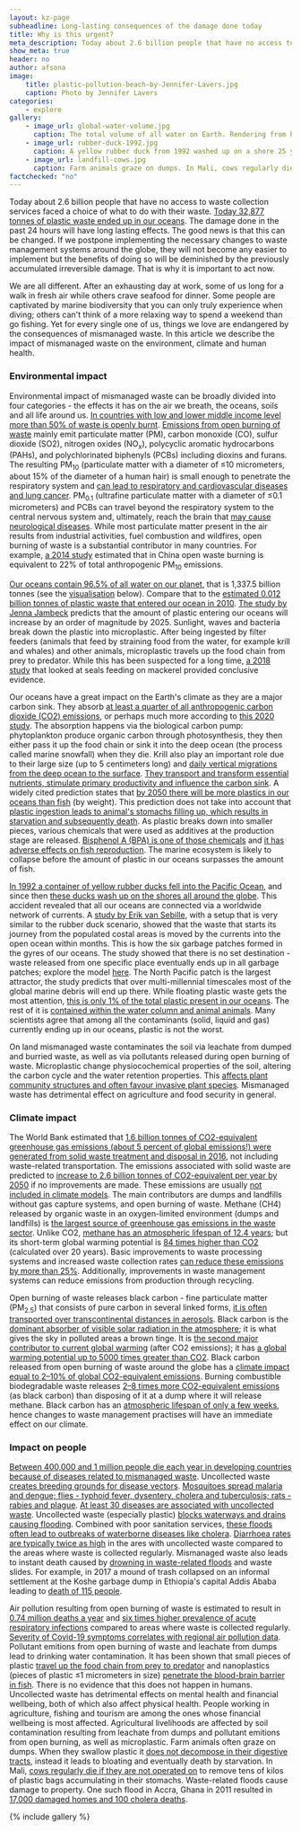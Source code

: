 ```yaml
---
layout: kz-page
subheadline: Long-lasting consequences of the damage done today
title: Why is this urgent?
meta_description: Today about 2.6 billion people that have no access to waste collection services faced a choice of what to do with their waste. Today 32,877 tonnes of plastic waste ended up in our oceans. The environmental damage done in the past 24 hours will have long lasting effects. The World Bank estimated that 1.6 billion tonnes of CO2-equivalent greenhouse gas emissions (about 5 percent of global emissions) were generated from solid waste treatment and disposal in 2016. Basic improvements to waste management systems can reduce these emissions by more than 25%. Between 400,000 and 1 million people die each year in developing countries because of diseases related to mismanaged waste. In this article we describe the impact of mismanaged waste on the environment, climate and human health.
show_meta: true
header: no
author: afsona
image:
    title: plastic-pollution-beach-by-Jennifer-Lavers.jpg
    caption: Photo by Jennifer Lavers
categories:
    - explore
gallery:
    - image_url: global-water-volume.jpg
      caption: The total volume of all water on Earth. Rendering from https://www.usgs.gov/media/images/all-earths-water-a-single-sphere
    - image_url: rubber-duck-1992.jpg
      caption: A yellow rubber duck from 1992 washed up on a shore 25 years later. Photo from www.thesun.co.uk
    - image_url: landfill-cows.jpg
      caption: Farm animals graze on dumps. In Mali, cows regularly die if they are not operated on to remove tens of kilos of plastic bags accumulating in their stomachs. 
factchecked: "no"
---
```


Today about 2.6 billion people that have no access to waste collection services faced a choice of what to do with their waste. <!-- cite -->
[Today 32,877 tonnes of plastic waste ended up in our oceans][7]. 
The damage done in the past 24 hours will have long lasting effects. 
The good news is that this can be changed. 
If we postpone implementing the necessary changes to waste management systems around the globe, they will not become any easier to implement but the benefits of doing so will be deminished by the previously accumulated irreversible damage. 
That is why it is important to act now.


We are all different. 
After an exhausting day at work, some of us long for a walk in fresh air while others crave seafood for dinner. 
Some people are captivated by marine biodiversity that you can only truly experience when diving; others can't think of a more relaxing way to spend a weekend than go fishing. 
Yet for every single one of us, things we love are endangered by the consequences of mismanaged waste. 
In this article we describe the impact of mismanaged waste on the environment, climate and human health. 



### Environmental impact 

Environmental impact of mismanaged waste can be broadly divided into four categories - the effects it has on the air we breath, the oceans, soils and all life around us. 
[In countries with low and lower middle income level more than 50% of waste is openly burnt][1].
[Emissions from open burning of waste][3] mainly emit particulate matter (PM), carbon monoxide (CO), sulfur dioxide (SO2), nitrogen oxides (NO<sub>x</sub>), polycyclic aromatic hydrocarbons (PAHs), and polychlorinated biphenyls (PCBs) including dioxins and furans. 
The resulting PM<sub>10</sub> (particulate matter with a diameter of &le;10 micrometers, about 15% of the diameter of a human hair) is small enough to penetrate the respiratory system and [can lead to respiratory and cardiovascular diseases and lung cancer][2].
PM<sub>0.1</sub> (ultrafine particulate matter with a diameter of &le;0.1 micrometers) and PCBs can travel beyond the respiratory system to the central nervous system and, ultimately, reach the brain that [may cause neurological diseases][3].
While most particulate matter present in the air results from industrial activities, fuel combustion and wildfires, open burning of waste is a substantial contributor in many countries. 
For example, [a 2014 study][4] estimated that in China open waste burning is equivalent to 22% of total anthropogenic PM<sub>10</sub> emissions.


[Our oceans contain 96.5% of all water on our planet][6], that is 1,337.5 billion tonnes (see the [visualisation][8] below). 
Compare that to the [estimated 0.012 billion tonnes of plastic waste that entered our ocean in 2010][7]. 
[The study by Jenna Jambeck][7] predicts that the amount of plastic entering our oceans will increase by an order of magnitude by 2025. 
Sunlight, waves and bacteria break down the plastic into microplastic.
After being ingested by filter feeders (animals that feed by straining food from the water, for example krill and whales) and other animals, microplastic travels up the food chain from prey to predator. 
While this has been suspected for a long time, [a 2018 study][12] that looked at seals feeding on mackerel provided conclusive evidence.


Our oceans have a great impact on the Earth's climate as they are a major carbon sink. 
They absorb [at least a quarter of all anthropogenic carbon dioxide (CO2) emissions][14], or perhaps much more according to [this 2020 study][13]. 
The absorption happens via the biological carbon pump: phytoplankton produce organic carbon through photosynthesis, they then either pass it up the food chain or sink it into the deep ocean (the process called marine snowfall) when they die. 
Krill also play an important role due to their large size (up to 5 centimeters long) and [daily vertical migrations from the deep ocean to the surface][15]. 
[They transport and transform essential nutrients, stimulate primary productivity and influence the carbon sink][17]. 
A widely cited prediction states that [by 2050 there will be more plastics in our oceans than fish][16] (by weight). 
This prediction does not take into account that [plastic ingestion leads to animal's stomachs filling up, which results in starvation and subsequently death][18].
As plastic breaks down into smaller pieces, various chemicals that were used as additives at the production stage are released. 
[Bisphenol A (BPA) is one of those chemicals][19] and [it has adverse effects on fish reproduction][20]. 
The marine ecosystem is likely to collapse before the amount of plastic in our oceans surpasses the amount of fish. 


[In 1992 a container of yellow rubber ducks fell into the Pacific Ocean][5], and since then [these ducks wash up on the shores all around the globe][8]. 
This accident revealed that all our oceans are connected via a worldwide network of currents. 
A [study by Erik van Sebille][9], with a setup that is very similar to the rubber duck scenario, showed that the waste that starts its journey from the populated costal areas is moved by the currents into the open ocean within months. 
This is how the six garbage patches formed in the gyres of our oceans. 
The study showed that there is no set destination - waste released from one specific place eventually ends up in all garbage patches; explore the model [here][10]. 
The North Pacific patch is the largest attractor, the study predicts that over multi-millennial timescales most of the global marine debris will end up there. 
While floating plastic waste gets the most attention, [this is only 1% of the total plastic present in our oceans][11].
The rest of it is [contained within the water column and animal animals][21].
Many scientists agree that among all the contaminants (solid, liquid and gas) currently ending up in our oceans, plastic is not the worst.


On land mismanaged waste contaminates the soil via leachate from dumped and burried waste, as well as via pollutants released during open burning of waste. 
Microplastic change physiocochemical properties of the soil, altering the carbon cycle and the water retention properties. 
This [affects plant community structures and often favour invasive plant species][22]. 
Mismanaged waste has detrimental effect on agriculture and food security in general.



### Climate impact 

The World Bank estimated that [1.6 billion tonnes of CO2-equivalent greenhouse gas emissions (about 5 percent of global emissions!) were generated from solid waste treatment and disposal in 2016][1], not including waste-related transportation. 
The emissions associated with solid waste are predicted to [increase to 2.6 billion tonnes of CO2-equivalent per year by 2050][1] if no improvements are made. 
These emissions are usually [not included in climate models][4].
The main contributors are dumps and landfills without gas capture systems, and open burning of waste.
Methane (CH4) released by organic waste in an oxygen-limited environment (dumps and landfills) is [the largest source of greenhouse gas emissions in the waste sector][1].
Unlike CO2, [methane has an atmospheric lifespan of 12.4 years][23]; but its short-term global warming potential is [84 times higher than CO2][23] (calculated over 20 years).
Basic improvements to waste processing systems and increased waste collection rates [can reduce these emissions by more than 25%][1]. 
Additionally, improvements in waste management systems can reduce  emissions from production through recycling.


Open burning of waste releases black carbon - fine particulate matter (PM<sub>2.5</sub>) that consists of pure carbon in several linked forms, [it is often transported over transcontinental distances in aerosols][24].
Black carbon is the [dominant absorber of visible solar radiation in the atmosphere][24]; it is what gives the sky in polluted areas a brown tinge.
It is [the second major contributor to current global warming][24] (after CO2 emissions); it has [a global warming potential up to 5000 times greater than CO2][25]. 
Black carbon released from open burning of waste around the globe has a [climate impact equal to 2–10% of global CO2-equivalent emissions][25].
Burning combustible biodegradable waste releases [2–8 times more CO2-equivalent emissions][25] (as black carbon) than disposing of it at a dump where it will release methane. 
Black carbon has an [atmospheric lifespan of only a few weeks][24], hence changes to waste management practises will have an immediate effect on our climate. 



### Impact on people

[Between 400,000 and 1 million people die each year in developing countries because of diseases related to mismanaged waste][26]. 
Uncollected waste [creates breeding grounds for disease vectors][26]. 
[Mosquitoes spread malaria and dengue; flies - typhoid fever, dysentery, cholera and tuberculosis; rats - rabies and plague][26]. 
[At least 30 diseases are associated with uncollected waste][26].
Uncollected waste (especially plastic) [blocks waterways and drains causing flooding][26]. 
Combined with poor sanitation services, [these floods often lead to outbreaks of waterborne diseases like cholera][26].
[Diarrhoea rates are typically twice as high][27] in the ares with uncollected waste compared to the areas where waste is collected regularly. 
Mismanaged waste also leads to instant death caused by [drowning in waste-related floods][26] and waste slides. 
For example, in 2017 a mound of trash collapsed on an informal settlement at the Koshe garbage dump in Ethiopia's capital Addis Ababa leading to [death of 115 people][28].


Air pollution resulting from open burning of waste is estimated to result in [0.74 million deaths a year][26] and [six times higher prevalence of acute respiratory infections][27] compared to areas where waste is collected regularly. 
[Severity of Covid-19 symptoms correlates with regional air pollution data][30].
Pollutant emitions from open burning of waste and leachate from dumps lead to drinking water contamination. 
It has been shown that small pieces of plastic [travel up the food chain from prey to predator][12] and nanoplastics (pieces of plastic &le;1 micrometers in size) [penetrate the blood-brain barrier in fish][29]. 
There is no evidence that this does not happen in humans. 
Uncollected waste has detrimental effects on mental health and financial wellbeing, both of which also affect physical health. 
People working in agriculture, fishing and tourism are among the ones whose financial wellbeing is most affected. 
Agricultural livelihoods are affected by soil contamination resulting from leachate from dumps and pollutant emitions from open burning, as well as microplastic. 
Farm animals often graze on dumps. 
When they swallow plastic it [does not decompose in their digestive tracts][26], instead it leads to bloating and eventually death by starvation. 
In Mali, [cows regularly die if they are not operated on][27] to remove tens of kilos of plastic bags accumulating in their stomachs. 
Waste-related floods cause damage to property.
One such flood in Accra, Ghana in 2011 resulted in [17,000 damaged homes and 100 cholera deaths][26].





[1]: https://datatopics.worldbank.org/what-a-waste/
[2]: https://www.euro.who.int/en/health-topics/environment-and-health/air-quality/publications/2013/health-effects-of-particulate-matter.-policy-implications-for-countries-in-eastern-europe,-caucasus-and-central-asia-2013
[3]: https://link.springer.com/article/10.1007/s40726-016-0039-z
[4]: https://pubs.acs.org/doi/abs/10.1021/es502250z
[5]: https://www.bbc.co.uk/programmes/articles/5r4gpxYrCv2KknmvP1Zcrn3/filming-rubber-ducks-in-the-big-blue
[6]: https://www.usgs.gov/media/images/all-earths-water-a-single-sphere
[7]: https://science.sciencemag.org/content/347/6223/768
[8]: /explore/why-is-this-urgent/#gallery
[9]: https://iopscience.iop.org/article/10.1088/1748-9326/7/4/044040
[10]: https://plasticadrift.org/
[11]: https://iopscience.iop.org/article/10.1088/1748-9326/10/12/124006
[12]: https://www.sciencedirect.com/science/article/pii/S0269749117343294
[13]: https://www.pnas.org/content/117/18/9679
[14]: https://www.wmo.int/pages/prog/wcp/agm/publications/documents/Climate_Carbon_CoralReefs.pdf
[15]: https://www.sciencedirect.com/science/article/pii/S0960982206011948
[16]: https://www.ellenmacarthurfoundation.org/publications/the-new-plastics-economy-rethinking-the-future-of-plastics
[17]: https://www.nature.com/articles/s41467-019-12668-7
[18]: https://www.tandfonline.com/doi/full/10.1080/10643389.2019.1631990
[19]: https://www.sciencedirect.com/science/article/pii/S0045653502007890
[20]: https://www.sciencedirect.com/science/article/pii/S0045653519300335
[21]: https://www.nature.com/articles/s41598-019-44117-2
[22]: https://pubs.acs.org/doi/10.1021/acs.est.0c01051
[23]: https://www.ipcc.ch/site/assets/uploads/2018/02/WG1AR5_Chapter08_FINAL.pdf
[24]: https://www.nature.com/articles/ngeo156
[25]: https://www.sciencedirect.com/science/article/pii/S1352231019304388
[26]: https://wasteaid.org/wp-content/uploads/2019/05/2019-Tearfund-Consortium-No-time-to-waste-En.pdf
[27]: https://thecitywasteproject.files.wordpress.com/2013/03/solid_waste_management_in_the_worlds-cities.pdf
[28]: https://uk.reuters.com/article/uk-ethiopia-accident/ethiopia-trash-dump-landslide-death-toll-rises-to-115-idUKKBN16N0ND
[29]: https://www.ncbi.nlm.nih.gov/pmc/articles/PMC5597631/
[30]: https://www.sciencedirect.com/science/article/pii/S0269749120332115

<a name="gallery"></a> 
{% include gallery %}